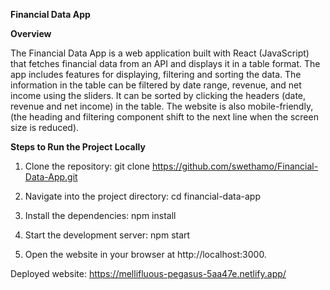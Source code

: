 **Financial Data App**

**Overview**

The Financial Data App is a web application built with React (JavaScript) that fetches financial data from an API and displays it in a table format. The app includes features for displaying, filtering and sorting the data. The information in the table can be filtered by date range, revenue, and net income using the sliders. It can be sorted by clicking the headers (date, revenue and net income) in the table. The website is also mobile-friendly, (the heading and filtering component shift to the next line when the screen size is reduced). 

**Steps to Run the Project Locally**

1. Clone the repository:
git clone https://github.com/swethamo/Financial-Data-App.git

2. Navigate into the project directory:
cd financial-data-app

3. Install the dependencies:
npm install

4. Start the development server:
npm start

5. Open the website in your browser at http://localhost:3000.

Deployed website: https://mellifluous-pegasus-5aa47e.netlify.app/
